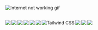 ![Internet not working gif](https://github.com/saadeghi/saadeghi/raw/master/dino.gif)  
<br>

<img align="left" src="https://img.shields.io/badge/git-%23F05033.svg?logo=git&logoColor=white"/>
<img align="left" src="https://img.shields.io/badge/Android-3DDC84?logo=android&logoColor=white" />
<img align="left" src="https://img.shields.io/badge/java-%23ED8B00.svg?logo=java&logoColor=white"/>
<img align="left" src="https://img.shields.io/badge/kotlin-%230095D5.svg?logo=kotlin&logoColor=white"/>
<img align="left" src="https://img.shields.io/badge/IntelliJIDEA-000000.svg?logo=intellij-idea&logoColor=white"/>
<img align="left" src="https://img.shields.io/badge/VS%20Code-%23007ACC.svg?logo=visual-studio-code&logoColor=white"/>
<!-- <img align="left" src="https://img.shields.io/badge/HTML-%23E34F26.svg?logo=html5&logoColor=white"/> -->
<!-- <img align="left" src="https://img.shields.io/badge/CSS-%231572B6.svg?logo=css3&logoColor=white"/> -->
<img align="left" src="https://img.shields.io/badge/Tailwind_CSS-38B2AC?logo=tailwindcss&logoColor=white&style=flat" alt="Tailwind CSS"/>
<img align="left" src="https://img.shields.io/badge/JavaScript-%23F7DF1E.svg?logo=javascript&logoColor=black"/>
<img align="left" src="https://img.shields.io/badge/MySQL-4479A1.svg?logo=mysql&logoColor=white"/>
<img align="left" src="https://img.shields.io/badge/Canva-00C4CC.svg?logo=Canva&logoColor=white"/>


<br><br>
<!--
**nashela/nashela** is a ✨ _special_ ✨ repository because its `README.md` (this file) appears on your GitHub profile.

Here are some ideas to get you started:

- 🔭 I’m currently working on ...
- 🌱 I’m currently learning ...
- 👯 I’m looking to collaborate on ...
- 🤔 I’m looking for help with ...
- 💬 Ask me about ...
- 📫 How to reach me: ...
- 😄 Pronouns: ...
- ⚡ Fun fact: ...
-->
